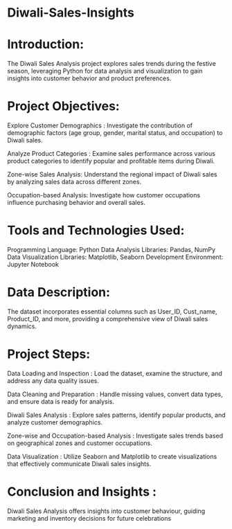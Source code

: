# Diwali-Sales-Insights
# Introduction:

The Diwali Sales Analysis project explores sales trends during the festive season, leveraging Python for data analysis and visualization to gain insights into customer behavior and product preferences.

# Project Objectives:

Explore Customer Demographics : Investigate the contribution of demographic factors (age group, gender, marital status, and occupation) to Diwali sales.

Analyze Product Categories : Examine sales performance across various product categories to identify popular and profitable items during Diwali.

Zone-wise Sales Analysis: Understand the regional impact of Diwali sales by analyzing sales data across different zones.

Occupation-based Analysis: Investigate how customer occupations influence purchasing behavior and overall sales.

# Tools and Technologies Used:

Programming Language: Python
Data Analysis Libraries: Pandas, NumPy
Data Visualization Libraries: Matplotlib, Seaborn
Development Environment: Jupyter Notebook

# Data Description:
The dataset incorporates essential columns such as User_ID, Cust_name, Product_ID, and more, providing a comprehensive view of Diwali sales dynamics.

# Project Steps:

Data Loading and Inspection : Load the dataset, examine the structure, and address any data quality issues.

Data Cleaning and Preparation : Handle missing values, convert data types, and ensure data is ready for analysis.

Diwali Sales Analysis : Explore sales patterns, identify popular products, and analyze customer demographics.

Zone-wise and Occupation-based Analysis : Investigate sales trends based on geographical zones and customer occupations.

Data Visualization : Utilize Seaborn and Matplotlib to create visualizations that effectively communicate Diwali sales insights.

# Conclusion and Insights :

Diwali Sales Analysis offers insights into customer behaviour, guiding marketing and inventory decisions for future celebrations


